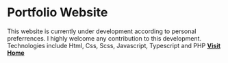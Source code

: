 
# Portfolio Website

This website is currently under development according to personal preferrences.
I highly welcome any contribution to this development.
Technologies include Html, Css, Scss, Javascript, Typescript and PHP
__[Visit Home](https://geraldokoth.github.io/ "Gerald Okoth home page")__
